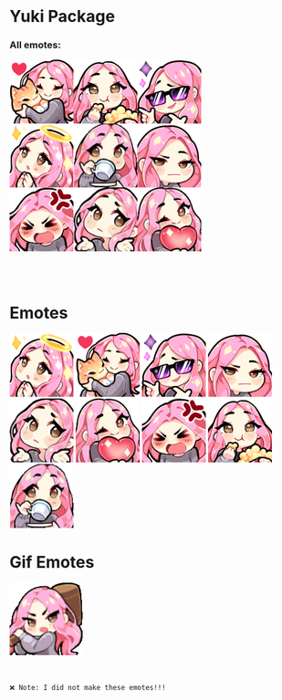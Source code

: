 <br>

# Yuki Package

### All emotes:
![Card.png](https://github.com/Dark-LYNN/Dark-LYNN/blob/main/Images/discord/emotes/anime/packs/Yuki/Card.png)

<br>
<br>

# Emotes
![Yuki_Bless.png](https://github.com/Dark-LYNN/Dark-LYNN/blob/main/Images/discord/emotes/anime/packs/Yuki/Yuki_Bless.png)
![Yuki_CatLove.png](https://github.com/Dark-LYNN/Dark-LYNN/blob/main/Images/discord/emotes/anime/packs/Yuki/Yuki_CatLove.png)
![Yuki_Cool.png](https://github.com/Dark-LYNN/Dark-LYNN/blob/main/Images/discord/emotes/anime/packs/Yuki/Yuki_Cool.png)
![Yuki_ForReal.png](https://github.com/Dark-LYNN/Dark-LYNN/blob/main/Images/discord/emotes/anime/packs/Yuki/Yuki_ForReal.png)
![Yuki_IDK.png](https://github.com/Dark-LYNN/Dark-LYNN/blob/main/Images/discord/emotes/anime/packs/Yuki/Yuki_IDK.png)
![Yuki_Love.png](https://github.com/Dark-LYNN/Dark-LYNN/blob/main/Images/discord/emotes/anime/packs/Yuki/Yuki_Love.png)
![Yuki_Mad.png](https://github.com/Dark-LYNN/Dark-LYNN/blob/main/Images/discord/emotes/anime/packs/Yuki/Yuki_Mad.png)
![Yuki_PopCorn.png](https://github.com/Dark-LYNN/Dark-LYNN/blob/main/Images/discord/emotes/anime/packs/Yuki/Yuki_PopCorn.png)
![Yuki_Sip.png](https://github.com/Dark-LYNN/Dark-LYNN/blob/main/Images/discord/emotes/anime/packs/Yuki/Yuki_Sip.png)

# Gif Emotes
![Yuki_Hammer.gif](https://github.com/Dark-LYNN/Dark-LYNN/blob/main/Images/discord/emotes/anime/packs/Yuki/Yuki_Hammer.gif)

<br>

```
❌ Note: I did not make these emotes!!!
```
